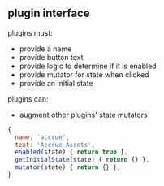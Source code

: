 ## plugin interface

plugins must:

* provide a name
* provide button text
* provide logic to determine if it is enabled
* provide mutator for state when clicked
* provide an initial state


plugins can:

* augment other plugins' state mutators



```js
{
  name: 'accrue',
  text: 'Accrue Assets',
  enabled(state) { return true },
  getInitialState(state) { return {} },
  mutator(state) { return {} },
}
```
